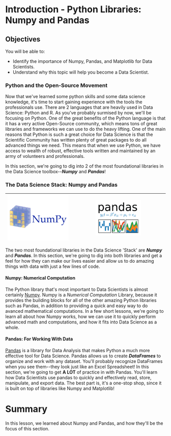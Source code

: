 
# Introduction - Python Libraries: Numpy and Pandas

## Objectives

You will be able to:

* Identify the importance of Numpy, Pandas, and Matplotlib for Data Scientists.
* Understand why this topic will help you become a Data Scientist. 

### Python and the Open-Source Movement

Now that we've learned some python skills and some data science knowledge, it's time to start gaining experience with the tools the professionals use. There are 2 languages that are heavily used in Data Science: Python and R. As you've probably surmised by now, we'll be focusing on Python. One of the great benefits of the Python language is that it has a very active Open-Source community, which means tons of great libraries and frameworks we can use to do the heavy lifting. One of the main reasons that Python is such a great choice for Data Science is that the Scientific Community has written plenty of great packages to do all advanced things we need. This means that when we use Python, we have access to wealth of robust, effective tools written and maintained by an army of volunteers and professionals. 

In this section, we're going to dig into 2 of the most foundational libraries in the Data Science toolbox--**_Numpy_** and **_Pandas_**!


### The Data Science Stack: Numpy and Pandas

| <img src='numpy-logo.png'>  | <img src='pandas-logo.png' height=50% width=50%>  |
|---|---|

The two most foundational libraries in the Data Science 'Stack' are **_Numpy_** and **_Pandas_**.  In this section, we're going to dig into both libraries and get a feel for how they can make our lives easier and allow us to do amazing things with data with just a few lines of code. 

#### Numpy: Numerical Computation

The Python library that's most important to Data Scientists is almost certainly [Numpy](http://www.numpy.org/). Numpy is a _Numerical Computation_ Library, because it provides the building blocks for all of the other amazing Python libraries such as Pandas, in addition to providing a quick and easy way to do avanced mathematical computations. In a few short lessons, we're going to learn all about how Numpy works, how we can use it to quickly perform advanced math and computations, and how it fits into Data Science as a whole. 


#### Pandas: For Working With Data

[Pandas](https://pandas.pydata.org/) is a library for Data Analysis that makes Python a much more effective tool for Data Science. Pandas allows us to create **_DataFrames_** to organize and work with any dataset. You'll probably recognize DataFrames when you see them--they look just like an Excel Spreadsheet! In this section, we're going to get **A LOT** of practice in with Pandas. You'll learn how Data Scientists use pandas to quickly and effectively read, store, manipulate, and export data. The best part is, it's a one-stop shop, since it is built on top of libraries like Numpy and Matplotlib!

# Summary

In this lesson, we learned about Numpy and Pandas, and how they'll be the focus of this section. 
